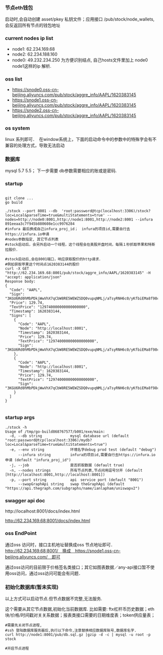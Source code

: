 ### 节点eth钱包
启动时,会自动创建 asset/pkey 私钥文件；应用接口 /pub/stock/node_wallets,会反返回所有节点的钱包地址

### current nodes ip list 
- node1: 62.234.169.68
- node2: 62.234.188.160 
- node0: 49.232.234.250
为方便识别结点, 自己hosts文件里加上 node0 node1这样的ip 解析.

### oss list
- https://snode0.oss-cn-beijing.aliyuncs.com/pub/stock/aggre_info/AAPL/1620383145
- https://snode1.oss-cn-beijing.aliyuncs.com/pub/stock/aggre_info/AAPL/1620383145
- https://snode2.oss-cn-beijing.aliyuncs.com/pub/stock/aggre_info/AAPL/1620383145 

### os system
linux 系列即可．　在window系统上，下面的启动命令中的参数中的特殊字会有不兼容的处理方式，导致无法启动

### 数据库
mysql 5.7 5.5；
下一步需要 db参数需要相应的账或是密码.

### startup 
```shell script

git clone ...
go build 

./stock --port 8001 --db  'root:password@tcp(localhost:3306)/stock?loc=Local&parseTime=true&multiStatements=true' --nodes=http://node0:8001,http://node1:8001,http://node2:8001 --infura 891eeaa3c7f945b880608e1cc9976284
#infura 最后换成自己infura_proj_id；　infura的项目id,需要自行去https://infura.io申请
#nodes参数指定, 其它节点列表
#stock启动后，会另外启动一个线程，这个线程会在美股开盘时间，每隔１秒抓取苹果和特斯拉股价．

#stock启动后,会在8001端口，响应获取股价的http请求．
#例如获取苹果这个时间点1620383144的股价
curl -X GET "http://62.234.169.68:8001/pub/stock/aggre_info/AAPL/1620383145" -H "accept: application/json"
Response body:
{
  "Code": "AAPL",
  "Sign": "3KGU6Rd0hMbPDkjWwVhX7qCbW8RE5WEWZSDQ0vupqNMLj/aTsyRNH6c0/yKfbiEMa8f98cGkUK1vyrR6AQrlNQE=",
  "Price": 129.74,
  "TextPrice": "129740000000000000000",
  "Timestamp": 1620383144,
  "Signs": [
    {
      "Code": "AAPL",
      "Node": "http://localhost:8001",
      "Timestamp": 1620383144,
      "Price": 129.74,
      "TextPrice": "129740000000000000000",
      "Sign": "3KGU6Rd0hMbPDkjWwVhX7qCbW8RE5WEWZSDQ0vupqNMLj/aTsyRNH6c0/yKfbiEMa8f98cGkUK1vyrR6AQrlNQE="
    },
    {
      "Code": "AAPL",
      "Node": "http://localhost:8001",
      "Timestamp": 1620383144,
      "Price": 129.74,
      "TextPrice": "129740000000000000000",
      "Sign": "3KGU6Rd0hMbPDkjWwVhX7qCbW8RE5WEWZSDQ0vupqNMLj/aTsyRNH6c0/yKfbiEMa8f98cGkUK1vyrR6AQrlNQE="
    }
  ]
}


```
### startup args
```shell script
./stock -h
Usage of /tmp/go-build868767577/b001/exe/main:
  -d, --db string             mysql database url (default "root:password@tcp(localhost:3306)/mydb?loc=Local&parseTime=true&multiStatements=true")
  -e, --env string            环境名字debug prod test (default "debug")
      --infura string         infura的项目id,需要自行去https://infura.io申请 (default "infura_proj_id")
  -j, --job                   是否抓取数据 (default true)
  -n, --nodes strings         所有节点列表,节点间用逗号分开 (default [http://localhost:8001,http://localhost:8001])
  -p, --port string           api　service port (default "8001")
      --swapGraphApi string   swap theGraphApi (default "https://api.thegraph.com/subgraphs/name/ianlapham/uniswapv2")

```

### swagger api doc
http://localhost:8001/docs/index.html

http://62.234.169.68:8001/docs/index.html


### oss EndPoint
通过oss 访问时，接口主机地址替换成oss 节点地址即可．
http://62.234.169.68:8001/　换成　https://snode1.oss-cn-beijing.aliyuncs.com/　即可

通过oss访问的目前限于价格签名类接口；其它如图表数据／any-api接口暂不使用oss访问，通过oss访问可能会有问题．


### 初始化数据库(暂未实现)
以上方式可以启动节点.但节点数据不完整,无法服务.

这个需要从其它节点数据,初始化当前数据库.
比如需要: ftx杠杆币历史数据；eth块/价格/时间戳对关关系数据；报表类接口需要的日期维度表；token供应量表；

```shell script
#需要先关闭节点进程,
#ssh 登陆数据库服务器后,执行以下命令,注意替换相应数据库账号,数据库名字.
curl http://node1:8001/pub/db.sql.gz |gzip -d -c | mysql -u root -p  stock

#开启节点进程
```